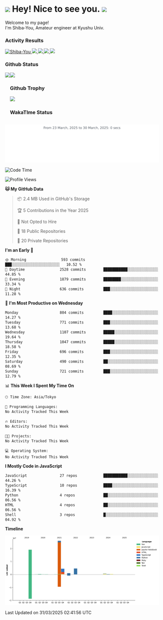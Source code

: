 <h1>
  <img src="https://emojis.slackmojis.com/emojis/images/1531849430/4246/blob-sunglasses.gif?1531849430" width="30"/> 
  Hey! Nice to see you.
  <img src="https://emojis.slackmojis.com/emojis/images/1531849430/4246/blob-sunglasses.gif?1531849430" width="30"/> 
</h1>
<p>
  Welcome to my page! <br />
  I'm Shiba-You, Amateur engineer at Kyushu Univ.
</p>


<h3>
  Activity Results
</h3>
<p align="left"> 
  <!--   GitHub  -->
  <a href="https://github.com/Shiba-You/Shiba-You/">
    <img src="https://komarev.com/ghpvc/?username=Shiba-You" alt="Shiba-You" />
  </a>
  <a href="https://github.com/Shiba-You">
    <img height="20" src="https://img.shields.io/github/followers/Shiba-You?label=follow&logo=github&style=flat" />
  </a>
  
  <!-- Qiita -->
  <a href="http://qiita.com/Shiba-You">
    <img height="20" src="https://qiita-badge.apiapi.app/s/Shiba-You/posts.svg" />
  </a>
  <a href="http://qiita.com/Shiba-You">
    <img height="20" src="https://qiita-badge.apiapi.app/s/Shiba-You/contributions.svg" />
  </a>
  <a href="http://qiita.com/Shiba-You">
    <img height="20" src="https://qiita-badge.apiapi.app/s/Shiba-You/followers.svg" />
  </a>
</p>


<h3>
  Github Status
</h3>
<div>
  <img height="170" align="left" src="https://github-readme-stats.vercel.app/api?username=Shiba-You&theme=tokyonight" />
  <img height="170" src="https://github-readme-stats.vercel.app/api/top-langs/?username=Shiba-You&theme=tokyonight&layout=compact" />
</div>

<h3>
  Github Trophy
</h3>
<div>
  <img width="800" src="https://github-profile-trophy.vercel.app/?username=Shiba-You&theme=tokyonight" />
</div>


<h3>
  WakaTIme Status
</h3>
<img src="https://github.com/Shiba-You/Shiba-You/blob/main/images/stat.svg" alt="Shiba-You WakaTime Activity"/>

<!--START_SECTION:waka-->
![Code Time](http://img.shields.io/badge/Code%20Time-1%2C062%20hrs%2050%20mins-blue)

![Profile Views](http://img.shields.io/badge/Profile%20Views-0-blue)

**🐱 My GitHub Data** 

> 📦 2.4 MB Used in GitHub's Storage 
 > 
> 🏆 5 Contributions in the Year 2025
 > 
> 🚫 Not Opted to Hire
 > 
> 📜 18 Public Repositories 
 > 
> 🔑 20 Private Repositories 
 > 
**I'm an Early 🐤** 

```text
🌞 Morning                593 commits         ███░░░░░░░░░░░░░░░░░░░░░░   10.52 % 
🌆 Daytime                2528 commits        ███████████░░░░░░░░░░░░░░   44.85 % 
🌃 Evening                1879 commits        ████████░░░░░░░░░░░░░░░░░   33.34 % 
🌙 Night                  636 commits         ███░░░░░░░░░░░░░░░░░░░░░░   11.28 % 
```
📅 **I'm Most Productive on Wednesday** 

```text
Monday                   804 commits         ████░░░░░░░░░░░░░░░░░░░░░   14.27 % 
Tuesday                  771 commits         ███░░░░░░░░░░░░░░░░░░░░░░   13.68 % 
Wednesday                1107 commits        █████░░░░░░░░░░░░░░░░░░░░   19.64 % 
Thursday                 1047 commits        █████░░░░░░░░░░░░░░░░░░░░   18.58 % 
Friday                   696 commits         ███░░░░░░░░░░░░░░░░░░░░░░   12.35 % 
Saturday                 490 commits         ██░░░░░░░░░░░░░░░░░░░░░░░   08.69 % 
Sunday                   721 commits         ███░░░░░░░░░░░░░░░░░░░░░░   12.79 % 
```


📊 **This Week I Spent My Time On** 

```text
🕑︎ Time Zone: Asia/Tokyo

💬 Programming Languages: 
No Activity Tracked This Week

🔥 Editors: 
No Activity Tracked This Week

🐱‍💻 Projects: 
No Activity Tracked This Week

💻 Operating System: 
No Activity Tracked This Week
```

**I Mostly Code in JavaScript** 

```text
JavaScript               27 repos            ███████████░░░░░░░░░░░░░░   44.26 % 
TypeScript               10 repos            ████░░░░░░░░░░░░░░░░░░░░░   16.39 % 
Python                   4 repos             ██░░░░░░░░░░░░░░░░░░░░░░░   06.56 % 
HTML                     4 repos             ██░░░░░░░░░░░░░░░░░░░░░░░   06.56 % 
Shell                    3 repos             █░░░░░░░░░░░░░░░░░░░░░░░░   04.92 % 
```



**Timeline**

![Lines of Code chart](https://raw.githubusercontent.com/Shiba-You/Shiba-You/main/assets/bar_graph.png)


 Last Updated on 31/03/2025 02:41:56 UTC
<!--END_SECTION:waka-->
